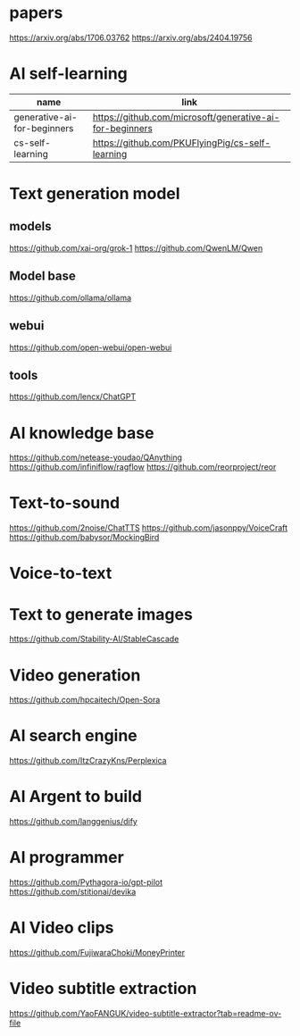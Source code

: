 # papers

https://arxiv.org/abs/1706.03762
https://arxiv.org/abs/2404.19756


# AI self-learning


| name                        | link                                                     |
| --------------------------- | -------------------------------------------------------- |
| generative-ai-for-beginners | https://github.com/microsoft/generative-ai-for-beginners |
| cs-self-learning            | https://github.com/PKUFlyingPig/cs-self-learning         |


# Text generation model
## models

https://github.com/xai-org/grok-1
https://github.com/QwenLM/Qwen

## Model base
https://github.com/ollama/ollama

## webui
https://github.com/open-webui/open-webui

## tools
https://github.com/lencx/ChatGPT



# AI knowledge base
https://github.com/netease-youdao/QAnything
https://github.com/infiniflow/ragflow
https://github.com/reorproject/reor


# Text-to-sound
https://github.com/2noise/ChatTTS
https://github.com/jasonppy/VoiceCraft
https://github.com/babysor/MockingBird

# Voice-to-text

# Text to generate images
https://github.com/Stability-AI/StableCascade


# Video generation
https://github.com/hpcaitech/Open-Sora

# AI search engine
https://github.com/ItzCrazyKns/Perplexica

# AI Argent to build
https://github.com/langgenius/dify

# AI programmer
https://github.com/Pythagora-io/gpt-pilot
https://github.com/stitionai/devika

# AI Video clips
https://github.com/FujiwaraChoki/MoneyPrinter

# Video subtitle extraction
https://github.com/YaoFANGUK/video-subtitle-extractor?tab=readme-ov-file

